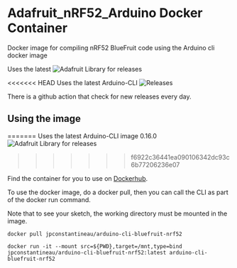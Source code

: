 # Adafruit_nRF52_Arduino Docker Container
Docker image for compiling nRF52 BlueFruit code using the Arduino cli docker image 

Uses the latest ![Adafruit Library for releases](https://img.shields.io/github/release/adafruit/Adafruit_nRF52_Arduino.svg) 

<<<<<<< HEAD
Uses the latest Arduino-CLI ![Releases](https://img.shields.io/github/v/release/arduino/arduino-cli.svg)

There is a github action that check for new releases every day.

## Using the image
=======
Uses the latest Arduino-CLI image 0.16.0 ![Adafruit Library for releases](https://img.shields.io/github/v/release/arduino/arduino-cli.svg)
>>>>>>> f6922c36441ea090106342dc93c6b77206236e07

Find the container for you to use on [Dockerhub](https://hub.docker.com/r/jpconstantineau/arduino-cli-bluefruit-nrf52).

To use the docker image, do a docker pull, then you can call the CLI as part of the docker run command.

Note that to see your sketch, the working directory must be mounted in the image.

```
docker pull jpconstantineau/arduino-cli-bluefruit-nrf52

docker run -it --mount src=${PWD},target=/mnt,type=bind  jpconstantineau/arduino-cli-bluefruit-nrf52:latest arduino-cli-bluefruit-nrf52

```